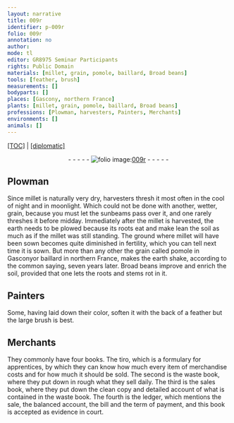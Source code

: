 ```yaml
---
layout: narrative
title: 009r
identifier: p-009r
folio: 009r
annotation: no
author:
mode: tl
editor: GR8975 Seminar Participants
rights: Public Domain
materials: [millet, grain, pomole, baillard, Broad beans]
tools: [feather, brush]
measurements: []
bodyparts: []
places: [Gascony, northern France]
plants: [millet, grain, pomole, baillard, Broad beans]
professions: [Plowman, harvesters, Painters, Merchants]
environments: []
animals: []
---
```


 <p><a href="{{ site.baseurl }}/translation/">[TOC]</a> | <a href="{{ site.baseurl }}/texts/p-009r_tc/" target="_blank">[diplomatic]</a></p><div class="folio" align="center">- - - - - <a href="http://gallica.bnf.fr/ark:/12148/btv1b10500001g/f23.item" target="_blank"><img src="https://cu-mkp.github.io/2017-workshop-edition/assets/photo-icon.png" alt="folio image: " style="display:inline-block; margin-bottom:-3px;"/>009r</a> - - - - - </div>  
  

## <span class="pro">Plowman</span>

 
Since <span class="m"><span class="pa">millet</span></span> is naturally very dry, <span class="pro">harvesters</span> thresh it most often in the cool of night and in moonlight. Which could not be done with another, wetter, <span class="m"><span class="pa">grain</span></span>, because you must let the sunbeams pass over it, and one rarely threshes it before midday. Immediately after the <span class="m"><span class="pa">millet</span></span> is harvested, the earth needs to be plowed because its roots eat and make lean <span class="sup">the soil</span> as much as if the <span class="m"><span class="pa">millet</span></span> was still standing. The ground where <span class="m"><span class="pa">millet</span></span> will have been sown becomes quite diminished in fertility, which you can tell next time it is sown. But more than any other the <span class="m">grain</span> called <span class="m"><span class="pa">pomole</span></span> in <span class="pl">Gascony</span>or <span class="m"><span class="pa">baillard</span></span> in <span class="pl"><span class="sup">northern</span> France</span>, makes the earth shake, according to the common saying, seven years later. <span class="m"><span class="pa">Broad beans</span></span> improve and enrich the soil, provided that one lets the roots and stems rot in it.
 
 
  

## <span class="pro">Painters</span>

 
Some, having laid down their color, soften it with the back of a <span class="tl">feather</span> but the large <span class="tl">brush</span> is best.
 
 
  

## <span class="pro">Merchants</span>

 
They commonly have four books. The tiro, which is a formulary for apprentices, by which they can know how much every item of merchandise costs and for how much it should be sold. The second is the waste book, where they put down in rough what they sell daily. The third is the sales book, where they put down the clean copy and detailed account of what is contained in the waste book. The fourth is the ledger, which mentions the sale, the balanced account, the bill and the term of payment, and this book is accepted as evidence in court.
 
 